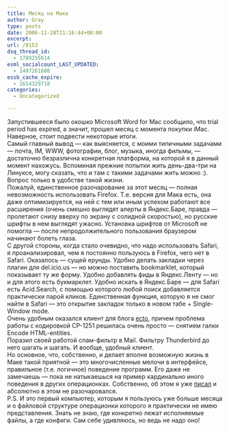 ```yaml
---
title: Месяц на Маке
author: Gray
type: posts
date: 2006-11-28T21:16:44+00:00
excerpt:
url: /8153
dsq_thread_id:
  - 1789255614
esml_socialcount_LAST_UPDATED:
  - 1497261608
essb_cache_expire:
  - 1614329718
categories:
  - Uncategorized

---
```








Запустившееся было окошко Microsoft Word for Mac сообщило, что trial period has expired, а значит, прошел месяц с момента покупки iMac. Наверное, стоит подвести некоторые итоги.  
Самый главный вывод &#8212; как выясняется, с моими типичными задачами &#8212; почта, IM, WWW, фотографии, блог, музыка, иногда фильмы, &#8212; достаточно безразлична конкретная платформа, на которой я в данный момент нахожусь. Вспоминая прежние попытки жить день-два-три на Линуксе, могу сказать, что и там с такими задачами жить можно :). Вопрос только в удобстве такой жизни.  
Пожалуй, единственное разочарование за этот месяц &#8212; полная невозможность использовать Firefox. Т.е. версия для Мака есть, она даже оптимизируется, на ней с тем или иным успехом работают все расширения (очень смешно выглядят алерты в Яндекс.Баре, правда &#8212; пролетают снизу вверху по экрану с солидной скоростью), но русские шрифты в нем выглядят ужасно. Установка шрифтов от Microsoft не помогла &#8212; после непродолжительного пользования браузером начинают болеть глаза.  
С другой стороны, когда стало очевидно, что надо использовать Safari, я проанализировал, чем я постоянно пользуюсь в Firefox, чего нет в Safari. Оказалось &#8212; сущей ерунды. Удобно делать закладки через плагин для del.icio.us &#8212; но можно поставить bookmarklet, который показывает ту же форму. Удобно добавлять фиды в Яндекс.Ленту &#8212; но и для этого есть букмарклет. Удобно искать в Яндекс.Баре &#8212; для Safari есть Acid.Search, с помощью которого любой поиск добавляется практически парой кликов. Единственная функция, которую я не смог найти в Safari &#8212; это открытие закладок только в новом табе + Single-Window mode.  
Очень удобным оказался клиент для блога <a href="http://ecto.kung-foo.tv/" target="_blank">ecto</a>, причем проблема работы с кодировкой CP-1251 решилась очень просто &#8212; снятием галки Encode HTML-entities.  
Поразил своей работой спам-фильтр в Mail. Фильтру Thunderbird до него шагать и шагать. И вообще, удобный клиент.  
Но основное, что, собственно, и делает вполне возможную жизнь в Маке такой приятной &#8212; это многочисленные мелочи в интерфейсе, правильное (т.е. логичное) поведение программ. Его даже не замечаешь &#8212; пока не натыкаешься на пример кардинально иного поведения в других операционках. Собственно, об этом я уже <a href="http://www.searchengines.ru/blog/archives/008063.html" target="_blank">писал</a> и абсолютно в этом не разочаровался.  
P.S. И это первый компьютер, которым я пользуюсь уже больше месяца и о файловой структуре операционки которого я практически не имею представления. Знать не знаю, где конкретно лежат исполняемые файлы, а где конфиги. Сам себе удивляюсь, но ведь не надо оно!